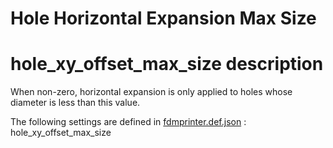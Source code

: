# Hole Horizontal Expansion Max Size


# hole_xy_offset_max_size description
When non-zero, horizontal expansion is only applied to holes whose diameter is less than this value.

The following settings are defined in [fdmprinter.def.json](https://github.com/smartavionics/Cura/blob/mb-master/resources/definitions/fdmprinter.def.json) : hole_xy_offset_max_size
